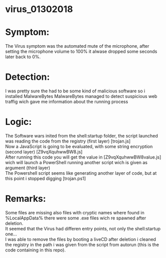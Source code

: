 # virus_01302018

Symptom:
========
The Virus symptom was the automated mute of the microphone, after setting the microphone volume to 100% it alwase dropped some seconds later back to 0%.  

Detection:
==========
I was pretty sure the had to be some kind of malicious software so i installed MalwareBytes
MalwareBytes managed to detect suspicious web traffig wich gave me information about the running process

Logic:
======
The Software wars inited from the shell:startup folder, the script launched was reading the code from the registry (first layer) [trojan.js]  
Now a JavaScript is going to be evaluated, with some string encryption (second layer) [Z9vqXquhwwBW8.js]  
After running this code you will get the value in [Z9vqXquhwwBW8value.js] wich will launch a PowerShell running another script wich is given as argument (third layer)  
The Powershell script seems like generating another layer of code, but at this point i stopped digging [trojan.ps1]  

Remarks:
========
Some files are missing also files with cryptic names where found in %LocalAppData% there were some .exe files wich re spawned after deletion.  
It seemed that the Virus had differen entry points, not only the shell:startup one...  
I was able to remove the files by booting a liveCD after deletion i cleaned the registry in the path i was given from the script from autorun (this is the code containing in this repo).  

